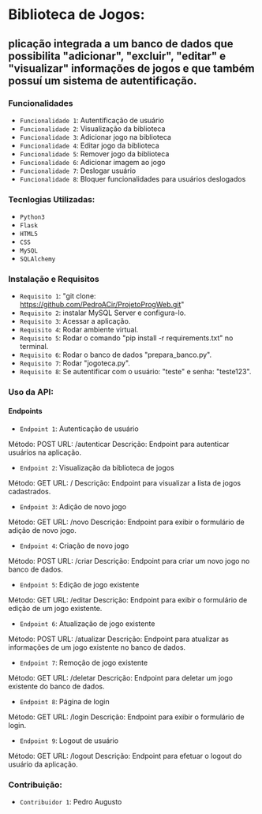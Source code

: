 # Biblioteca de Jogos:

## plicação integrada a um banco de dados que possibilita "adicionar", "excluir", "editar" e "visualizar" informações de jogos e que também possuí um sistema de autentificação.

### Funcionalidades

- `Funcionalidade 1`: Autentificação de usuário
- `Funcionalidade 2`: Visualização da biblioteca
- `Funcionalidade 3`: Adicionar jogo na biblioteca
- `Funcionalidade 4`: Editar jogo da biblioteca
- `Funcionalidade 5`: Remover jogo da biblioteca
- `Funcionalidade 6`: Adicionar imagem ao jogo
- `Funcionalidade 7`: Deslogar usuário
- `Funcionalidade 8`: Bloquer funcionalidades para usuários deslogados

### Tecnlogias Utilizadas:

- `Python3`
- `Flask`
- `HTML5`
- `CSS`
- `MySQL`
- `SQLAlchemy`

### Instalação e Requisitos

- `Requisito 1`: "git clone: https://github.com/PedroACir/ProjetoProgWeb.git"
- `Requisito 2`: instalar MySQL Server e configura-lo.
- `Requisito 3`: Acessar a aplicação.
- `Requisito 4`: Rodar ambiente virtual.
- `Requisito 5`: Rodar o comando "pip install -r requirements.txt" no terminal.
- `Requisito 6`: Rodar o banco de dados "prepara_banco.py".
- `Requisito 7`: Rodar "jogoteca.py".
- `Requisito 8`: Se autentificar com o usuário: "teste" e senha: "teste123".

### Uso da API:

#### Endpoints

- `Endpoint 1`: Autenticação de usuário

Método: POST
URL: /autenticar
Descrição: Endpoint para autenticar usuários na aplicação.

- `Endpoint 2`: Visualização da biblioteca de jogos

Método: GET
URL: /
Descrição: Endpoint para visualizar a lista de jogos cadastrados.

- `Endpoint 3`: Adição de novo jogo

Método: GET
URL: /novo
Descrição: Endpoint para exibir o formulário de adição de novo jogo.

- `Endpoint 4`: Criação de novo jogo

Método: POST
URL: /criar
Descrição: Endpoint para criar um novo jogo no banco de dados.

- `Endpoint 5`: Edição de jogo existente

Método: GET
URL: /editar
Descrição: Endpoint para exibir o formulário de edição de um jogo existente.

- `Endpoint 6`: Atualização de jogo existente

Método: POST
URL: /atualizar
Descrição: Endpoint para atualizar as informações de um jogo existente no banco de dados.

- `Endpoint 7`: Remoção de jogo existente

Método: GET
URL: /deletar
Descrição: Endpoint para deletar um jogo existente do banco de dados.

- `Endpoint 8`: Página de login

Método: GET
URL: /login
Descrição: Endpoint para exibir o formulário de login.

- `Endpoint 9`: Logout de usuário

Método: GET
URL: /logout
Descrição: Endpoint para efetuar o logout do usuário da aplicação.

### Contribuição:

- `Contribuidor 1`: Pedro Augusto
